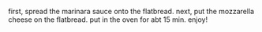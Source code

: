 first, spread the marinara sauce onto the flatbread.
next, put the mozzarella cheese on the flatbread.
put in the oven for abt 15 min.
enjoy!